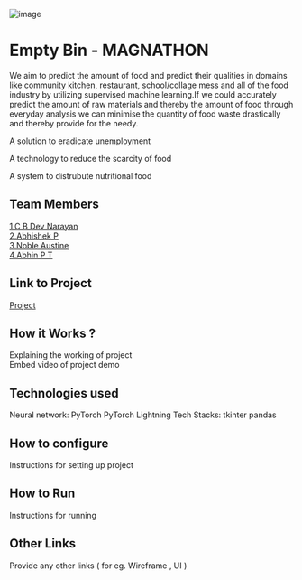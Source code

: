 ![image](./assets/banner.png)


# Empty Bin - MAGNATHON
 We aim to predict the amount of food and predict their qualities in domains like 
community kitchen, restaurant, school/collage mess and all of the food industry by utilizing 
supervised machine learning.If we could accurately predict the amount of raw materials and thereby the amount of food through
everyday analysis we can minimise the quantity of food waste drastically and thereby 
provide for the needy.

   A solution to eradicate unemployment
   
   A technology to reduce the scarcity of food
   
   A system to distrubute nutritional food
   

## Team Members
[1.C B Dev Narayan](https://github.com/DeVcB13d)   
[2.Abhishek P](https://github.com/Abhishek0075)   
[3.Noble Austine](https://github.com/nobleaustine)   
[4.Abhin P T](https://github.com/abhin2002)   

## Link to Project
[Project](https://github.com/abhin2002/Food_Quantity_Prediction)

## How it Works ?
Explaining the working of project  
Embed video of project demo

## Technologies used
Neural network:
       PyTorch
       PyTorch Lightning
Tech Stacks:
       tkinter
       pandas

## How to configure
Instructions for setting up project

## How to Run
Instructions for running

## Other Links
Provide any other links ( for eg. Wireframe , UI )

